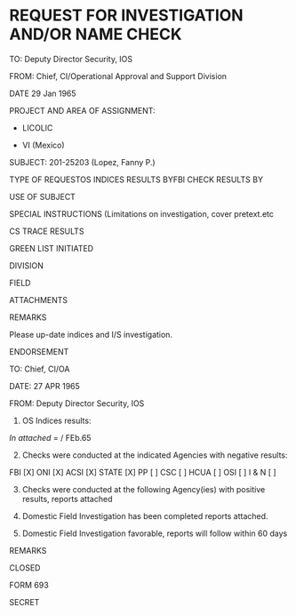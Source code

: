 # REQUEST FOR INVESTIGATION AND/OR NAME CHECK

TO: Deputy Director Security, IOS

FROM: Chief, CI/Operational Approval and Support Division

DATE 29 Jan 1965

PROJECT AND AREA OF ASSIGNMENT:

* LICOLIC

* VI (Mexico)

SUBJECT: 201-25203 (Lopez, Fanny P.)

TYPE OF REQUESTOS INDICES RESULTS BYFBI CHECK RESULTS BY

USE OF SUBJECT

SPECIAL INSTRUCTIONS (Limitations on investigation, cover pretext.etc

CS TRACE RESULTS

GREEN LIST INITIATED

DIVISION

FIELD

ATTACHMENTS

REMARKS

Please up-date indices and I/S investigation.

ENDORSEMENT

TO: Chief, CI/OA

DATE: 27 APR 1965

FROM: Deputy Director Security, IOS

1.  OS Indices results:

_In attached_ = / FEb.65

2.  Checks were conducted at the indicated Agencies with negative results:

FBI [X] ONI [X] ACSI [X] STATE [X] PP [ ] CSC [ ] HCUA [ ] OSI [ ] I & N [ ]

3.  Checks were conducted at the following Agency(ies) with positive results, reports attached

4.  Domestic Field Investigation has been completed reports attached.

5.  Domestic Field Investigation favorable, reports will follow within 60 days

REMARKS

CLOSED

FORM 693

SECRET

